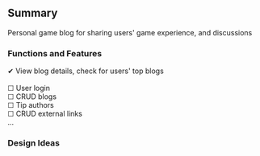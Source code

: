 ## Summary
Personal game blog for sharing users' game experience, and discussions

### Functions and Features
✔ View blog details, check for users' top blogs\
<br />
☐ User login\
☐ CRUD blogs\
☐ Tip authors\
☐ CRUD external links\
...


### Design Ideas
